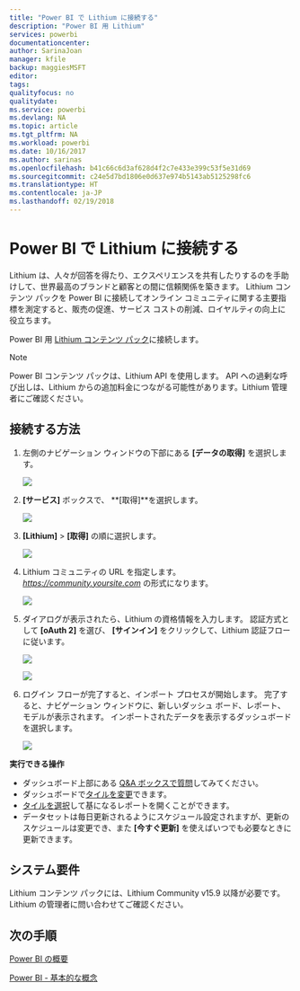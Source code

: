 ```yaml
---
title: "Power BI で Lithium に接続する"
description: "Power BI 用 Lithium"
services: powerbi
documentationcenter: 
author: SarinaJoan
manager: kfile
backup: maggiesMSFT
editor: 
tags: 
qualityfocus: no
qualitydate: 
ms.service: powerbi
ms.devlang: NA
ms.topic: article
ms.tgt_pltfrm: NA
ms.workload: powerbi
ms.date: 10/16/2017
ms.author: sarinas
ms.openlocfilehash: b41c66c6d3af628d4f2c7e433e399c53f5e31d69
ms.sourcegitcommit: c24e5d7bd1806e0d637e974b5143ab5125298fc6
ms.translationtype: HT
ms.contentlocale: ja-JP
ms.lasthandoff: 02/19/2018
---
```

# <a name="connect-to-lithium-with-power-bi"></a>Power BI で Lithium に接続する
Lithium は、人々が回答を得たり、エクスペリエンスを共有したりするのを手助けして、世界最高のブランドと顧客との間に信頼関係を築きます。 Lithium コンテンツ パックを Power BI に接続してオンライン コミュニティに関する主要指標を測定すると、販売の促進、サービス コストの削減、ロイヤルティの向上に役立ちます。 

Power BI 用 [Lithium コンテンツ パック](https://app.powerbi.com/getdata/services/lithium)に接続します。

>[!NOTE]
>Power BI コンテンツ パックは、Lithium API を使用します。 API への過剰な呼び出しは、Lithium からの追加料金につながる可能性があります。Lithium 管理者にご確認ください。

## <a name="how-to-connect"></a>接続する方法
1. 左側のナビゲーション ウィンドウの下部にある **[データの取得]** を選択します。
   
   ![](media/service-connect-to-lithium/pbi_getdata.png) 
2. **[サービス]** ボックスで、 **[取得]**を選択します。
   
   ![](media/service-connect-to-lithium/pbi_getservices.png) 
3. **[Lithium]** \> **[取得]** の順に選択します。
   
   ![](media/service-connect-to-lithium/lithiumconnect.png)
4. Lithium コミュニティの URL を指定します。 *https://community.yoursite.com* の形式になります。
   
   ![](media/service-connect-to-lithium/params.png)
5. ダイアログが表示されたら、Lithium の資格情報を入力します。 認証方式として **[oAuth 2]** を選び、 **[サインイン]** をクリックして、Lithium 認証フローに従います。
   
   ![](media/service-connect-to-lithium/creds.png)
   
   ![](media/service-connect-to-lithium/creds2.png)
6. ログイン フローが完了すると、インポート プロセスが開始します。 完了すると、ナビゲーション ウィンドウに、新しいダッシュ ボード、レポート、モデルが表示されます。 インポートされたデータを表示するダッシュボードを選択します。
   
    ![](media/service-connect-to-lithium/lithium.png)

**実行できる操作**

* ダッシュボード上部にある [Q&A ボックスで質問](power-bi-q-and-a.md)してみてください。
* ダッシュボードで[タイルを変更](service-dashboard-edit-tile.md)できます。
* [タイルを選択](service-dashboard-tiles.md)して基になるレポートを開くことができます。
* データセットは毎日更新されるようにスケジュール設定されますが、更新のスケジュールは変更でき、また **[今すぐ更新]** を使えばいつでも必要なときに更新できます。

## <a name="system-requirements"></a>システム要件
Lithium コンテンツ パックには、Lithium Community v15.9 以降が必要です。 Lithium の管理者に問い合わせてご確認ください。

## <a name="next-steps"></a>次の手順
[Power BI の概要](service-get-started.md)

[Power BI - 基本的な概念](service-basic-concepts.md)


